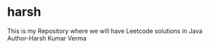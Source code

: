 # harsh
This is my Repository where we will have Leetcode solutions in Java
<br>
Author-Harsh Kumar Verma
